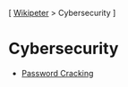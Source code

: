 \[ [Wikipeter](../../README.md) > Cybersecurity \]
# Cybersecurity
- [Password Cracking](password-cracking/password-cracking.md)
